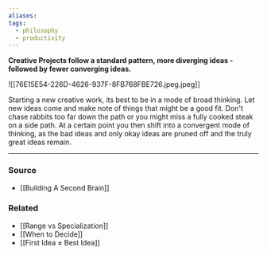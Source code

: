 ```yaml
---
aliases: 
tags:
  - philosophy
  - productivity
---
```

**Creative Projects follow a standard pattern, more diverging ideas - followed by fewer converging ideas.**

![[76E15E54-226D-4626-937F-8FB768FBE726.jpeg.jpeg]]

Starting a new creative work, its best to be in a mode of broad thinking. Let new ideas come and make note of things that might be a good fit. Don't chase rabbits too far down the path or you might miss a fully cooked steak on a side path. At a certain point you then shift into a convergent mode of thinking, as the bad ideas and only okay ideas are pruned off and the truly great ideas remain.

---

### Source
- [[Building A Second Brain]]

### Related
- [[Range vs Specialization]] 
- [[When to Decide]] 
- [[First Idea ≠ Best Idea]]